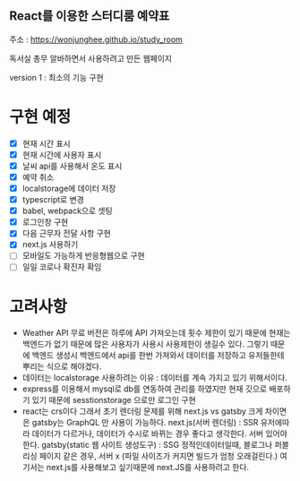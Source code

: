 ## React를 이용한 스터디룸 예약표

주소 : https://wonjunghee.github.io/study_room

독서실 총무 알바하면서 사용하려고 만든 웹페이지

version 1 : 최소의 기능 구현

# 구현 예정

- [x] 현재 시간 표시
- [x] 현재 시간에 사용자 표시
- [x] 날씨 api를 사용해서 온도 표시
- [x] 예약 취소
- [x] localstorage에 데이터 저장
- [x] typescript로 변경
- [x] babel, webpack으로 셋팅
- [x] 로그인창 구현
- [x] 다음 근무자 전달 사항 구현
- [x] next.js 사용하기
- [ ] 모바일도 가능하게 반응형웹으로 구현
- [ ] 일일 코로나 확진자 확임

# 고려사항

- Weather API 무료 버전은 하루에 API 가져오는데 횟수 제한이 있기 때문에 현재는 백엔드가 없기 때문에 많은 사용자가 사용시 사용제한이 생길수 있다. 그렇기 때문에 백엔드 생성시 백엔드에서 api를 한번 가져와서 데이터를 저장하고 유저들한테 뿌리는 식으로 해야겠다.
- 데이터는 localstorage 사용하려는 이유 : 데이터를 계속 가지고 있기 위해서이다.
- express를 이용해서 mysql로 db를 연동하여 관리를 하였지만 현재 깃으로 배포하기 있기 때문에 sesstionstorage 으로만 로그인 구현
- react는 crs이다 그래서 초기 렌더링 문제를 위해 next.js vs gatsby 크게 차이면은 gatsby는 GraphQL 만 사용이 가능하다.
  next.js(서버 렌더링) : SSR 유저에따라 데이터가 다르거나, 데이터가 수시로 바뀌는 경우 좋다고 생각한다. 서버 있어야 한다.
  gatsby(static 웹 사이트 생성도구) : SSG 정적인데이터일때, 블로그나 퍼블리싱 페이지 같은 경우, 서버 x (파일 사이즈가 커지면 빌드가 엄청 오래걸린다.)
  여기서는 next.js를 사용해보고 싶기때문에 next.JS를 사용하려고 한다.
